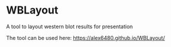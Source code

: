 # WBLayout
 A tool to layout western blot results for presentation

The tool can be used here: https://alex6480.github.io/WBLayout/

